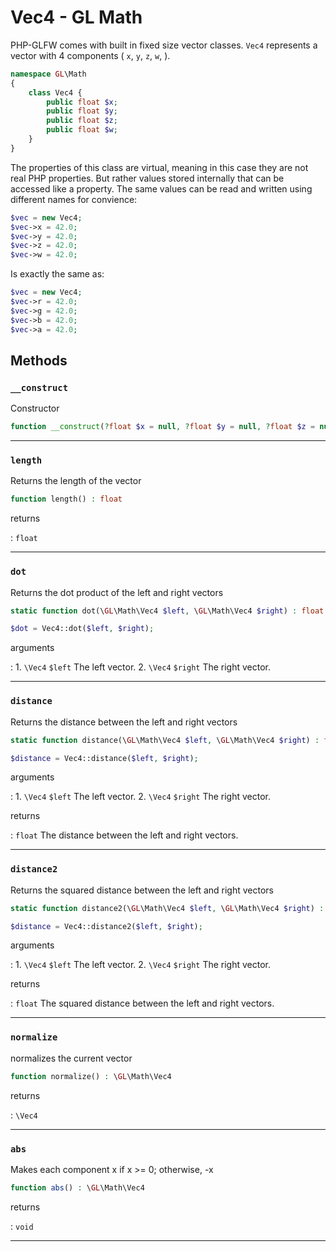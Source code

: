 # Vec4 - GL Math

PHP-GLFW comes with built in fixed size vector classes. `Vec4` represents a vector with 4 components (
`x`, `y`, `z`, `w`, ).

```php 
namespace GL\Math
{
    class Vec4 {
        public float $x;
        public float $y;
        public float $z;
        public float $w;
    }
}
```

The properties of this class are virtual, meaning in this case they are not real PHP properties. But rather values stored internally that 
can be accessed like a property. The same values can be read and written using different names for convience:

```php
$vec = new Vec4;
$vec->x = 42.0;
$vec->y = 42.0;
$vec->z = 42.0;
$vec->w = 42.0;
```

Is exactly the same as:

```php
$vec = new Vec4;
$vec->r = 42.0;
$vec->g = 42.0;
$vec->b = 42.0;
$vec->a = 42.0;
```

## Methods

### `__construct`

Constructor

```php
function __construct(?float $x = null, ?float $y = null, ?float $z = null, ?float $w = null)
```

---
     
### `length`

Returns the length of the vector

```php
function length() : float
```

returns

:    `float` 

---
     
### `dot`

Returns the dot product of the left and right vectors

```php
static function dot(\GL\Math\Vec4 $left, \GL\Math\Vec4 $right) : float
```

```php
$dot = Vec4::dot($left, $right);
```

arguments

:    1. `\Vec4` `$left` The left vector.
    2. `\Vec4` `$right` The right vector.

---
     
### `distance`

Returns the distance between the left and right vectors

```php
static function distance(\GL\Math\Vec4 $left, \GL\Math\Vec4 $right) : float
```

```php
$distance = Vec4::distance($left, $right);
```

arguments

:    1. `\Vec4` `$left` The left vector.
    2. `\Vec4` `$right` The right vector.

returns

:    `float` The distance between the left and right vectors.

---
     
### `distance2`

Returns the squared distance between the left and right vectors

```php
static function distance2(\GL\Math\Vec4 $left, \GL\Math\Vec4 $right) : float
```

```php
$distance = Vec4::distance2($left, $right);
```

arguments

:    1. `\Vec4` `$left` The left vector.
    2. `\Vec4` `$right` The right vector.

returns

:    `float` The squared distance between the left and right vectors.

---
     
### `normalize`

normalizes the current vector

```php
function normalize() : \GL\Math\Vec4
```

returns

:    `\Vec4` 

---
     
### `abs`

Makes each component x if x >= 0; otherwise, -x

```php
function abs() : \GL\Math\Vec4
```

returns

:    `void` 

---
     
